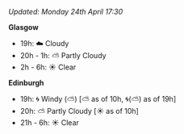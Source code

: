 *Updated: Monday 24th April 17:30*

**Glasgow**

* 19h: :cloud: Cloudy
* 20h - 1h: :partly_sunny: Partly Cloudy
* 2h - 6h: :sunny: Clear

**Edinburgh**

* 19h: :cyclone: Windy (:partly_sunny:) [:partly_sunny: as of 10h, :cyclone:(:partly_sunny:) as of 19h]
* 20h: :partly_sunny: Partly Cloudy [:sunny: as of 10h]
* 21h - 6h: :sunny: Clear
